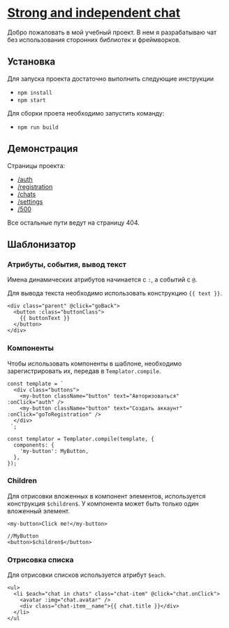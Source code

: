 # [Strong and independent chat](https://strong-chat.herokuapp.com/)

Добро пожаловать в мой учебный проект. В нем я разрабатываю чат без использования сторонних библиотек и фреймворков.

## Установка

Для запуска проекта достаточно выполнить следующие инструкции
- `npm install`
- `npm start`

Для сборки проета необходимо запустить команду:
- `npm run build`

## Демонстрация

Страницы проекта:

- [/auth](https://strong-chat.herokuapp.com/auth)
- [/registration](https://strong-chat.herokuapp.com/registration)
- [/chats](https://strong-chat.herokuapp.com/chats)
- [/settings](https://strong-chat.herokuapp.com/settings)
- [/500](https://strong-chat.herokuapp.com/500)

Все остальные пути ведут на страницу 404.

## Шаблонизатор
### Атрибуты, события, вывод текст

Имена динамических атрибутов начинается с `:`, а событий с `@`.

Для вывода текста необходимо использовать конструкцию `{{ text }}`.

    <div class="parent" @click="goBack">
      <button :class="buttonClass">
        {{ buttonText }}
      </button>
    </div>
### Компоненты

Чтобы использовать компоненты в шаблоне, необходимо зарегистрировать их, передав в `Templator.compile`.

    const template = `
      <div class="buttons">
        <my-button className="button" text="Авторизоваться" :onClick="auth" />
        <my-button className="button" text="Создать аккаунт" :onClick="goToRegistration" />
      </div>
     `;
     
    const templator = Templator.compile(template, {
      components: {
        'my-button': MyButton,
      },
    });
### Children

Для отрисовки вложенных в компонент элементов, используется конструкция `$children$`. У компонента может быть только один вложенный элемент.

    <my-button>Click me!</my-button>
    
    //MyButton
    <button>$children$</button>
    
### Отрисовка списка

Для отрисовки списков используется атрибут `$each`.

    <ul>
      <li $each="chat in chats" class="chat-item" @click="chat.onClick">
        <avatar :img="chat.avatar" />
        <div class="chat-item__name">{{ chat.title }}</div>
      </li>
    </ul

